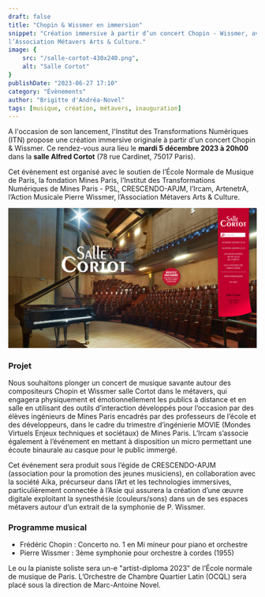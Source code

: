 ```yaml
---
draft: false
title: "Chopin & Wissmer en immersion"
snippet: "Création immersive à partir d’un concert Chopin - Wissmer, avec le soutien de l’École Normale de Musique de Paris, la fondation Mines Paris, l’Institut des Transformations Numériques de Mines Paris - PSL, CRESCENDO-APJM, l’Ircam, ArtenetrA, l’Action Musicale Pierre Wissmer, 
l’Association Métavers Arts & Culture."
image: {
    src: "/salle-cortot-430x240.png",
    alt: "Salle Cortot"
}
publishDate: "2023-06-27 17:10"
category: "Évènements"
author: "Brigitte d'Andréa-Novel"
tags: [musique, création, métavers, inauguration]
---
```


A l'occasion de son lancement, l'Institut des Transformations Numériques (ITN)
propose une création immersive originale à partir d'un concert Chopin & Wissmer. 
Ce rendez-vous aura lieu le **mardi 5 décembre 2023 à 20h00** dans la **salle Alfred
Cortot** (78 rue Cardinet, 75017 Paris).

Cet évènement est organisé avec
le soutien de l’École Normale de Musique de Paris, la fondation Mines Paris, l’Institut des Transformations Numériques de Mines Paris - PSL, CRESCENDO-APJM, l’Ircam, ArtenetrA, l’Action Musicale Pierre Wissmer, 
l’Association Métavers Arts & Culture.

![](/salle-cortot.png)

### Projet

Nous souhaitons plonger un concert de musique savante autour des compositeurs Chopin et Wissmer salle Cortot dans le métavers, 
qui engagera physiquement et émotionnellement les publics à distance et en salle en utilisant des outils d’interaction développés pour l’occasion par des élèves ingénieurs de Mines Paris encadrés par des professeurs de l’école et des développeurs, dans le cadre du trimestre d’ingénierie MOVIE (Mondes Virtuels Enjeux techniques et sociétaux) de Mines Paris. L’Ircam s’associe également à l’événement en mettant à disposition un micro permettant une écoute binaurale au casque pour le public immergé.

Cet événement sera produit sous l’égide de CRESCENDO-APJM (association pour la promotion des jeunes musiciens), en collaboration avec la société Aika, précurseur dans l’Art et les technologies immersives, particulièrement connectée à l’Asie qui assurera la création d’une œuvre digitale exploitant la synesthésie (couleurs/sons) dans un de ses espaces métavers autour d’un extrait de la symphonie de P. Wissmer. 


### Programme musical

  - Frédéric Chopin : Concerto no. 1 en Mi mineur pour piano et orchestre
  - Pierre Wissmer : 3ème symphonie pour orchestre à cordes (1955)

Le ou la pianiste soliste sera un-e "artist-diploma 2023" de l’École normale de musique de Paris. L’Orchestre de Chambre Quartier Latin (OCQL) sera placé sous 
la direction de Marc-Antoine Novel.
